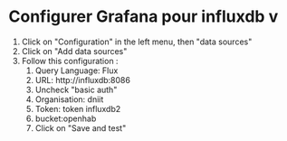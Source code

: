 # Configurer Grafana pour influxdb v
1) Click on "Configuration" in the left menu, then "data sources"
2) Click on "Add data sources"
3) Follow this configuration :
   1) Query Language: Flux
   2) URL: http://influxdb:8086
   3) Uncheck "basic auth"
   4) Organisation: dniit
   5) Token: token influxdb2
   6) bucket:openhab
   7) Click on "Save and test"